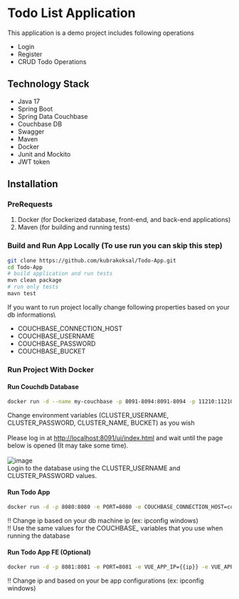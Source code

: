 # Todo List Application

This application is a demo project includes following operations
- Login
- Register
- CRUD Todo Operations

## Technology Stack
* Java 17
* Spring Boot
* Spring Data Couchbase
* Couchbase DB
* Swagger
* Maven
* Docker
* Junit and Mockito
* JWT token

## Installation
### PreRequests
1. Docker (for Dockerized database, front-end, and back-end applications)
2. Maven (for building and running tests)

### Build and Run App Locally (To use run you can skip this step)
```bash
git clone https://github.com/kubrakoksal/Todo-App.git
cd Todo-App
# build application and run tests
mvn clean package
# run only tests 
mavn test
```

If you want to run project locally change  following properties based on your db informations\
- COUCHBASE_CONNECTION_HOST
- COUCHBASE_USERNAME
- COUCHBASE_PASSWORD
- COUCHBASE_BUCKET

### Run Project With Docker
#### Run Couchdb Database
```bash
docker run -d --name my-couchbase -p 8091-8094:8091-8094 -p 11210:11210 -e CLUSTER_USERNAME=user -e CLUSTER_PASSWORD=password -e CLUSTER_NAME=Example_Cluster -e SERVICES=data,index,query,fts -e BUCKET=app_bucket -e NODE_INIT_INDEX_PATH=/opt/couchbase/var/lib/couchbase/indexes -e RBAC_USERNAME=user -e RBAC_PASSWORD=pwd123 bentonam/couchbase-docker
```
Change environment variables (CLUSTER_USERNAME, CLUSTER_PASSWORD, CLUSTER_NAME, BUCKET) as you wish <br>  <br>
Please log in at [http://localhost:8091/ui/index.html](http://localhost:8091/ui/index.html) and wait until the page below is opened (It may take some time).<br><br>
![image](https://github.com/kubrakoksal/Todo-App/assets/47196852/6bd0ebaf-ea36-498f-a90f-ff70bbfca598)<br>
Login to the database using the CLUSTER_USERNAME and CLUSTER_PASSWORD values.<br>

#### Run Todo App
```bash
docker run -d -p 8080:8080 -e PORT=8080 -e COUCHBASE_CONNECTION_HOST=couchbase://{{ip}} -e COUCHBASE_USERNAME=kkoksal -e COUCHBASE_PASSWORD:kkoksal1234 -e COUCHBASE_BUCKET=app_bucket kkoksal/todo-app-be
```
!! Change ip based on your db machine ip (ex: ipconfig windows)<br>
!! Use the same values for the COUCHBASE_ variables that you use when running the database<br>

#### Run Todo App FE (Optional)
```bash
docker run -d -p 8081:8081 -e PORT=8081 -e VUE_APP_IP={{ip}} -e VUE_APP_PORT=8080  kkoksal/todo-app-fe npm run serve
```
!! Change ip and based on your be app configurations (ex: ipconfig windows)<br>
